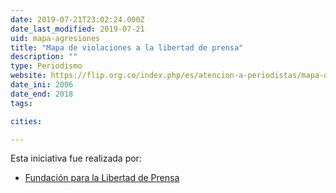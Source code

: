 ```yaml
---
date: 2019-07-21T23:02:24.000Z
date_last_modified: 2019-07-21
uid: mapa-agresiones
title: "Mapa de violaciones a la libertad de prensa"
description: ""
type: Periodismo
website: https://flip.org.co/index.php/es/atencion-a-periodistas/mapa-de-agresiones
date_ini: 2006
date_end: 2018
tags:

cities: 

---
```


Esta iniciativa fue realizada por:

- [Fundación para la Libertad de Prensa](/i/flip.html)
